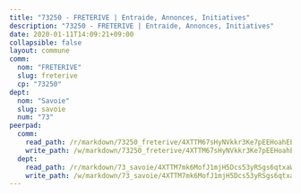 ```yaml
---
title: "73250 - FRETERIVE | Entraide, Annonces, Initiatives"
description: "73250 - FRETERIVE | Entraide, Annonces, Initiatives"
date: 2020-01-11T14:09:21+09:00
collapsible: false
layout: commune
comm:
  nom: "FRETERIVE"
  slug: freterive
  cp: "73250"
dept:
  nom: "Savoie"
  slug: savoie
  num: "73"
peerpad:
  comm:
    read_path: /r/markdown/73250_freterive/4XTTM67sHyNVkkr3Ke7pEEHoahEEvq9ELrw5zqSmg3khFNY7E
    write_path: /w/markdown/73250_freterive/4XTTM67sHyNVkkr3Ke7pEEHoahEEvq9ELrw5zqSmg3khFNY7E-K3TgTvjDc69whwuMqUtdWokxLTv3BfTuGrTnpcLUKeGvoAskYjwPinPR3AzSLXWh4qPs9hbLDkwMCHPznwTR8caktQyLqydK6RSzK66HhoY5aBJ2U4JURiJW38hww4BuBKDWzZZv
  dept:
    read_path: /r/markdown/73_savoie/4XTTM7mk6MofJ1mjH5Dcs53yRSgs6qtxaWYjKD54ttqHGEMur
    write_path: /w/markdown/73_savoie/4XTTM7mk6MofJ1mjH5Dcs53yRSgs6qtxaWYjKD54ttqHGEMur-K3TgTorsK1WLw8S2EgnkoX8tJEgZgam6ANhvqrVqNfiz9fX8kbMKu5AF1rqzXyxMRZgoVPrb5EERe3PeBhqF1SBfP5G1PJnvsDUF2LQSxevobpkDM4djQDebTYoo6Yx53thenJpY
---
```


